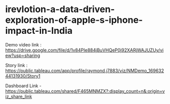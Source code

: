 # irevlotion-a-data-driven-exploration-of-apple-s-iphone-impact-in-India

Demo video link : https://drive.google.com/file/d/1v84PIe884jBuVHQeP0j92XARjWAJUZUy/view?usp=sharing

Story link : https://public.tableau.com/app/profile/raymond.j7883/viz/NMDemo_16963244131930/Story1

Dashboard Link - https://public.tableau.com/shared/F465MNMZX?:display_count=n&:origin=viz_share_link
